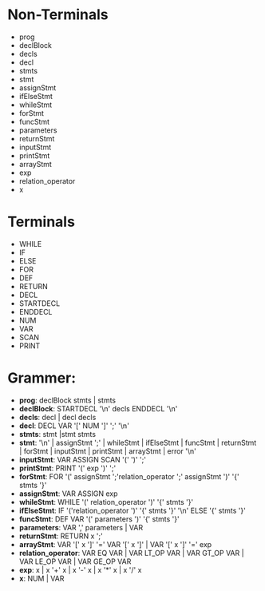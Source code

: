# Non-Terminals
- prog
- declBlock
- decls
- decl
- stmts
- stmt
- assignStmt
- ifElseStmt
- whileStmt
- forStmt
- funcStmt
- parameters
- returnStmt
- inputStmt
- printStmt
- arrayStmt
- exp
- relation_operator
- x

# Terminals
- WHILE
- IF
- ELSE
- FOR
- DEF
- RETURN
- DECL
- STARTDECL
- ENDDECL
- NUM
- VAR
- SCAN
- PRINT

# Grammer:

- **prog**:                   declBlock stmts | stmts
- **declBlock**:              STARTDECL '\n' decls  ENDDECL '\n'
- **decls**:                  decl | decl decls
- **decl**:                   DECL VAR '[' NUM ']' ';' '\n'
- **stmts**:                  stmt |stmt stmts
- **stmt**:                   '\n' | assignStmt ';' | whileStmt | ifElseStmt | funcStmt | returnStmt | forStmt | inputStmt | printStmt | arrayStmt | error '\n'
- **inputStmt**:              VAR ASSIGN SCAN '(' ')' ';'
- **printStmt**:              PRINT '('  exp  ')' ';'
- **forStmt**:                FOR '('  assignStmt ';'relation_operator  ';' assignStmt ')' '{' stmts '}'       
- **assignStmt**:             VAR ASSIGN exp
- **whileStmt**:              WHILE '(' relation_operator ')' '{' stmts '}'
- **ifElseStmt**:             IF '('relation_operator ')' '{' stmts '}' '\n' ELSE '{' stmts '}'
- **funcStmt**:               DEF VAR '(' parameters  ')' '{'  stmts '}'
- **parameters**:             VAR ',' parameters | VAR
- **returnStmt**:             RETURN x ';' 
- **arrayStmt**:              VAR '[' x ']' '=' VAR '[' x ']' | VAR '[' x ']' '=' exp
- **relation_operator**:      VAR EQ VAR | VAR LT_OP VAR | VAR GT_OP VAR | VAR LE_OP VAR | VAR GE_OP VAR
- **exp**:                    x | x '+' x | x '-' x | x '*' x | x '/' x
- **x**:                      NUM | VAR